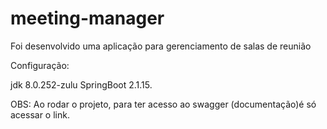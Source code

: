 # meeting-manager

  Foi desenvolvido uma aplicação para gerenciamento de salas de reunião
  
  
Configuração:

jdk 8.0.252-zulu
SpringBoot 2.1.15.

OBS: Ao rodar o projeto, para ter acesso ao swagger (documentação)é só acessar o link.
